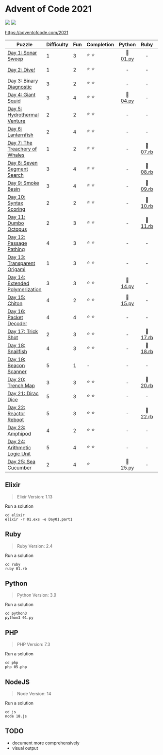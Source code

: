 # Advent of Code 2021

![](https://img.shields.io/badge/days%20completed-23-red) ![](https://img.shields.io/badge/stars%20⭐-47-yellow)

https://adventofcode.com/2021

| Puzzle | Difficulty | Fun | Completion | Python | Ruby | Elixir | PHP | JS | other |
|--------|------------|-----|------------|:------:|:----:|:------:|:---:|:--:|:-----:|
| [Day 1: Sonar Sweep](https://adventofcode.com/2021/day/1) | 1 | 3 | :star: :star: | :snake: [01.py](python3/01.py) | - | :heart_decoration: [01.exs](elixir/01.exs) | - | - | - |
| [Day 2: Dive!](https://adventofcode.com/2021/day/2) | 1 | 2 | :star: :star: | - | - | :heart_decoration: [02.exs](elixir/02.exs) | - | - | - |
| [Day 3: Binary Diagnostic](https://adventofcode.com/2021/day/3) | 3 | 2 | :star: :star: | - | - | :heart_decoration: [03.exs](elixir/03.exs) | - | - | - |
| [Day 4: Giant Squid](https://adventofcode.com/2021/day/4) | 3 | 4 | :star: :star: | :snake: [04.py](python3/04.py) | - | - | - | - | - |
| [Day 5: Hydrothermal Venture](https://adventofcode.com/2021/day/5) | 2 | 2 | :star: :star: | - | - | :heart_decoration: [05.exs](elixir/05.exs) | :elephant: [05.php](php/05.php) | - | - |
| [Day 6: Lanternfish](https://adventofcode.com/2021/day/6) | 2 | 4 | :star: :star: | - | - | :heart_decoration: [06.exs](elixir/06.exs) | - | - | - |
| [Day 7: The Treachery of Whales](https://adventofcode.com/2021/day/7) | 1 | 2 | :star: :star: | - | :rotating_light: [07.rb](ruby/07.rb) | :heart_decoration: [07.exs](elixir/07.exs) | - | - | - |
| [Day 8: Seven Segment Search](https://adventofcode.com/2021/day/8) | 3 | 4 | :star: :star: | - | :rotating_light: [08.rb](ruby/08.rb) | - | - | - | - |
| [Day 9: Smoke Basin](https://adventofcode.com/2021/day/9) | 3 | 4 | :star: :star: | - | :rotating_light: [09.rb](ruby/09.rb) | - | - | - | - |
| [Day 10: Syntax Scoring](https://adventofcode.com/2021/day/10) | 2 | 2 | :star: :star: | - | :rotating_light: [10.rb](ruby/10.rb) | :heart_decoration: [10.exs](elixir/10.exs) | - | - | - |
| [Day 11: Dumbo Octopus](https://adventofcode.com/2021/day/11) | 2 | 3 | :star: :star: | - | :rotating_light: [11.rb](ruby/11.rb) | - | - | - | - |
| [Day 12: Passage Pathing](https://adventofcode.com/2021/day/12) | 4 | 3 | :star: :star: | - | - | :heart_decoration: [12.exs](elixir/12.exs) | - | - | - |
| [Day 13: Transparent Origami](https://adventofcode.com/2021/day/13) | 1 | 3 | :star: :star: | - | - | - | :elephant: [13.php](php/13.php) | :jack_o_lantern: [13.js](js/13.js) | - |
| [Day 14: Extended Polymerization](https://adventofcode.com/2021/day/14) | 3 | 3 | :star: :star: | :snake: [14.py](python3/14.py) | - | - | - | - | - |
| [Day 15: Chiton](https://adventofcode.com/2021/day/15) | 4 | 2 | :star: :star: | :snake: [15.py](python3/15.py) | - | - | - | - | - |
| [Day 16: Packet Decoder](https://adventofcode.com/2021/day/16) | 4 | 4 | :star: :star: | - | - | - | - | :jack_o_lantern: [16.js](js/16.js) | - |
| [Day 17: Trick Shot](https://adventofcode.com/2021/day/17) | 2 | 3 | :star: :star: | - | :rotating_light: [17.rb](ruby/17.rb) | - | - | - | - |
| [Day 18: Snailfish](https://adventofcode.com/2021/day/18) | 4 | 3 | :star: :star: | - | :rotating_light: [18.rb](ruby/18.rb) | - | - | - | - |
| [Day 19: Beacon Scanner](https://adventofcode.com/2021/day/19) | 5 | 1 | - | - | - | - | - | - | - |
| [Day 20: Trench Map](https://adventofcode.com/2021/day/20) | 3 | 3 | :star: :star: | - | :rotating_light: [20.rb](ruby/20.rb) | - | - | - | - |
| [Day 21: Dirac Dice](https://adventofcode.com/2021/day/21) | 5 | 3 | :star: :star: | - | - | - | :elephant: [21.php](php/21.php) | - | - |
| [Day 22: Reactor Reboot](https://adventofcode.com/2021/day/22) | 5 | 3 | :star: :star: | - | :rotating_light: [22.rb](ruby/22.rb) | - | - | - | - |
| [Day 23: Amphipod](https://adventofcode.com/2021/day/23) | 4 | 2 | :star: :star: | - | - | - | - | - | By hand |
| [Day 24: Arithmetic Logic Unit](https://adventofcode.com/2021/day/24) | 5 | 4 | :star: :star: | - | - | - | - | :jack_o_lantern: [24.js](js/24.js) | - |
| [Day 25: Sea Cucumber](https://adventofcode.com/2021/day/25) | 2 | 4 | :star: | :snake: [25.py](python3/25.py) | - | - | - | - | - |

## Elixir

> Elixir Version: 1.13

Run a solution

```
cd elixir
elixir -r 01.exs -e Day01.part1
```

## Ruby

> Ruby Version: 2.4

Run a solution

```
cd ruby
ruby 01.rb
```

## Python

> Python Version: 3.9

Run a solution

```
cd python3
python3 01.py
```

## PHP

> PHP Version: 7.3

Run a solution

```
cd php
php 05.php
```
## NodeJS

> Node Version: 14

Run a solution

```
cd js
node 18.js
```

## TODO

- document more comprehensively
- visual output
